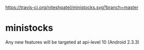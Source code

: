 https://travis-ci.org/niteshpatel/ministocks.svg?branch=master

ministocks
==========

Any new features will be targeted at api-level 10 (Android 2.3.3)
